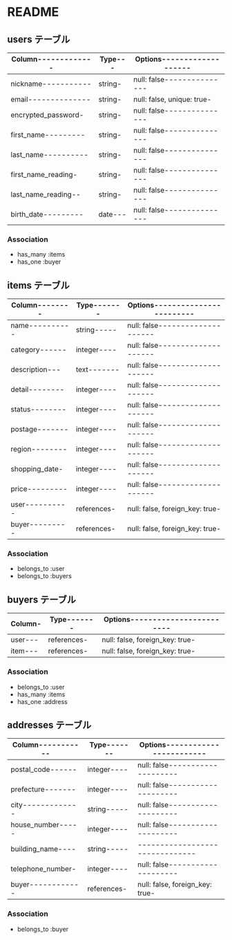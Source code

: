 # README

## users テーブル

|Column-------------|Type---|Options-------------------|
|-------------------|-------|--------------------------|
|nickname-----------|string-|null: false---------------|
|email--------------|string-|null: false, unique: true-|
|encrypted_password-|string-|null: false---------------|
|first_name---------|string-|null: false---------------|
|last_name----------|string-|null: false---------------|
|first_name_reading-|string-|null: false---------------|
|last_name_reading--|string-|null: false---------------|
|birth_date---------|date---|null: false---------------|

### Association
- has_many :items
- has_one :buyer


## items テーブル

|Column--------|Type-------|Options------------------------|
|--------------|-----------|-------------------------------|
|name----------|string-----|null: false--------------------|
|category------|integer----|null: false--------------------|
|description---|text-------|null: false--------------------|
|detail--------|integer----|null: false--------------------|
|status--------|integer----|null: false--------------------|
|postage-------|integer----|null: false--------------------|
|region--------|integer----|null: false--------------------|
|shopping_date-|integer----|null: false--------------------|
|price---------|integer----|null: false--------------------|
|user----------|references-|null: false, foreign_key: true-|
|buyer---------|references-|null: false, foreign_key: true-|

### Association
- belongs_to :user
- belongs_to :buyers


## buyers テーブル

|Column-|Type-------|Options------------------------|
|-------|-----------|-------------------------------|
|user---|references-|null: false, foreign_key: true-|
|item---|references-|null: false, foreign_key: true-|

### Association
- belongs_to :user
- has_many :items
- has_one :address


## addresses テーブル

|Column-----------|Type-------|Options------------------------|
|-----------------|-----------|-------------------------------|
|postal_code------|integer----|null: false--------------------|
|prefecture-------|integer----|null: false--------------------|
|city-------------|string-----|null: false--------------------|
|house_number-----|integer----|null: false--------------------|
|building_name----|string-----|-------------------------------|
|telephone_number-|integer----|null: false--------------------|
|buyer------------|references-|null: false, foreign_key: true-|

### Association
- belongs_to :buyer
